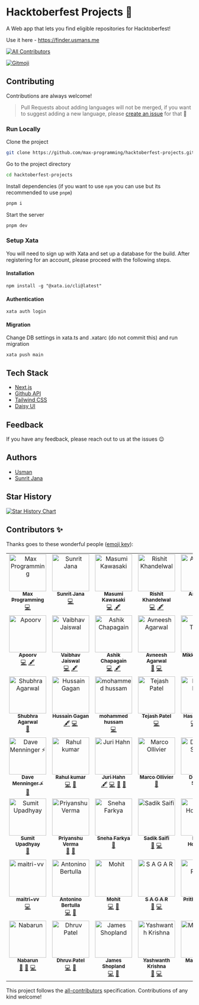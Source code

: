 # Hacktoberfest Projects 🎉


A Web app that lets you find eligible repositories for Hacktoberfest!

Use it here - https://finder.usmans.me

<!-- ALL-CONTRIBUTORS-BADGE:START - Do not remove or modify this section -->
[![All Contributors](https://img.shields.io/badge/all_contributors-47-orange.svg?style=flat-square)](#contributors-)
<!-- ALL-CONTRIBUTORS-BADGE:END -->
<a href="https://gitmoji.dev">
  <img src="https://img.shields.io/badge/gitmoji-%20😜%20😍-FFDD67.svg?style=flat-square" alt="Gitmoji">
</a>


## Contributing

Contributions are always welcome!

> Pull Requests about adding languages will not be merged, if you want to suggest adding a new language, please [create an issue](https://github.com/max-programming/hacktoberfest-projects/issues/new) for that 🙂

### Run Locally

Clone the project

```bash
git clone https://github.com/max-programming/hacktoberfest-projects.git
```

Go to the project directory

```bash
cd hacktoberfest-projects
```

Install dependencies (if you want to use `npm` you can use but its recommended to use `pnpm`)

```bash
pnpm i
```

Start the server

```bash
pnpm dev
```

### Setup Xata

You will need to sign up with Xata and set up a database for the build. After registering for an account, please proceed with the following steps.

#### Installation

```
npm install -g "@xata.io/cli@latest"
```
#### Authentication
```
xata auth login
```

#### Migration

Change DB settings in xata.ts and .xatarc (do not commit this) and run migration

```
xata push main
```

## Tech Stack

- [Next.js](https://nextjs.org/)
- [Github API](https://api.github.com/)
- [Tailwind CSS](https://tailwindcss.com/)
- [Daisy UI](http://daisyui.com)


## Feedback

If you have any feedback, please reach out to us at the issues 😉

## Authors

- [Usman](https://www.github.com/max-programming)
- [Sunrit Jana](https://www.github.com/janaSunrise)

## Star History

[![Star History Chart](https://api.star-history.com/svg?repos=max-programming/hacktoberfest-projects&type=Date)](https://star-history.com/#max-programming/hacktoberfest-projects&Date)

## Contributors ✨

Thanks goes to these wonderful people ([emoji key](https://allcontributors.org/docs/en/emoji-key)):

<!-- ALL-CONTRIBUTORS-LIST:START - Do not remove or modify this section -->
<!-- prettier-ignore-start -->
<!-- markdownlint-disable -->
<table>
  <tbody>
    <tr>
      <td align="center" valign="top" width="14.28%"><a href="https://usmans.me"><img src="https://avatars.githubusercontent.com/u/51731966?v=4?s=100" width="100px;" alt="Max Programming"/><br /><sub><b>Max Programming</b></sub></a><br /><a href="https://github.com/max-programming/hacktoberfest-projects/commits?author=max-programming" title="Code">💻</a></td>
      <td align="center" valign="top" width="14.28%"><a href="https://sunritjana.now.sh"><img src="https://avatars.githubusercontent.com/u/56873669?v=4?s=100" width="100px;" alt="Sunrit Jana"/><br /><sub><b>Sunrit Jana</b></sub></a><br /><a href="https://github.com/max-programming/hacktoberfest-projects/commits?author=janaSunrise" title="Code">💻</a></td>
      <td align="center" valign="top" width="14.28%"><a href="https://medium.com/@geeknees"><img src="https://avatars.githubusercontent.com/u/701242?v=4?s=100" width="100px;" alt="Masumi Kawasaki"/><br /><sub><b>Masumi Kawasaki</b></sub></a><br /><a href="https://github.com/max-programming/hacktoberfest-projects/commits?author=geeknees" title="Code">💻</a> <a href="#content-geeknees" title="Content">🖋</a></td>
      <td align="center" valign="top" width="14.28%"><a href="http://rishit-khandelwal.github.io"><img src="https://avatars.githubusercontent.com/u/65018379?v=4?s=100" width="100px;" alt="Rishit Khandelwal"/><br /><sub><b>Rishit Khandelwal</b></sub></a><br /><a href="https://github.com/max-programming/hacktoberfest-projects/commits?author=rishit-khandelwal" title="Code">💻</a> <a href="#content-rishit-khandelwal" title="Content">🖋</a></td>
      <td align="center" valign="top" width="14.28%"><a href="https://github.com/AnishDe12020"><img src="https://avatars.githubusercontent.com/u/63192115?v=4?s=100" width="100px;" alt="Anish De"/><br /><sub><b>Anish De</b></sub></a><br /><a href="#design-AnishDe12020" title="Design">🎨</a> <a href="https://github.com/max-programming/hacktoberfest-projects/commits?author=AnishDe12020" title="Code">💻</a></td>
      <td align="center" valign="top" width="14.28%"><a href="https://github.com/mihaiandrei97"><img src="https://avatars.githubusercontent.com/u/61692246?v=4?s=100" width="100px;" alt="Mihai-Adrian Andrei"/><br /><sub><b>Mihai-Adrian Andrei</b></sub></a><br /><a href="https://github.com/max-programming/hacktoberfest-projects/commits?author=mihaiandrei97" title="Code">💻</a> <a href="#content-mihaiandrei97" title="Content">🖋</a></td>
      <td align="center" valign="top" width="14.28%"><a href="https://gourav-khunger.web.app"><img src="https://avatars.githubusercontent.com/u/46792249?v=4?s=100" width="100px;" alt="Gourav Khunger"/><br /><sub><b>Gourav Khunger</b></sub></a><br /><a href="https://github.com/max-programming/hacktoberfest-projects/commits?author=gouravkhunger" title="Code">💻</a> <a href="#content-gouravkhunger" title="Content">🖋</a></td>
    </tr>
    <tr>
      <td align="center" valign="top" width="14.28%"><a href="https://www.apoorvcodes.me"><img src="https://avatars.githubusercontent.com/u/75479355?v=4?s=100" width="100px;" alt="Apoorv"/><br /><sub><b>Apoorv</b></sub></a><br /><a href="https://github.com/max-programming/hacktoberfest-projects/commits?author=apoorvcodes" title="Code">💻</a> <a href="#content-apoorvcodes" title="Content">🖋</a></td>
      <td align="center" valign="top" width="14.28%"><a href="http://vaibhavjaiswal.vercel.app"><img src="https://avatars.githubusercontent.com/u/64367926?v=4?s=100" width="100px;" alt="Vaibhav Jaiswal"/><br /><sub><b>Vaibhav Jaiswal</b></sub></a><br /><a href="https://github.com/max-programming/hacktoberfest-projects/commits?author=Vaibhav2002" title="Code">💻</a> <a href="#content-Vaibhav2002" title="Content">🖋</a></td>
      <td align="center" valign="top" width="14.28%"><a href="https://cb-ashik.me"><img src="https://avatars.githubusercontent.com/u/47524279?v=4?s=100" width="100px;" alt="Ashik Chapagain"/><br /><sub><b>Ashik Chapagain</b></sub></a><br /><a href="https://github.com/max-programming/hacktoberfest-projects/commits?author=projectashik" title="Code">💻</a> <a href="#content-projectashik" title="Content">🖋</a></td>
      <td align="center" valign="top" width="14.28%"><a href="https://www.avneesh.tech/"><img src="https://avatars.githubusercontent.com/u/76690419?v=4?s=100" width="100px;" alt="Avneesh Agarwal"/><br /><sub><b>Avneesh Agarwal</b></sub></a><br /><a href="#design-avneesh0612" title="Design">🎨</a> <a href="https://github.com/max-programming/hacktoberfest-projects/commits?author=avneesh0612" title="Code">💻</a></td>
      <td align="center" valign="top" width="14.28%"><a href="http://mikkel-t.com"><img src="https://avatars.githubusercontent.com/u/71938724?v=4?s=100" width="100px;" alt="Mikkel Tønder"/><br /><sub><b>Mikkel Tønder</b></sub></a><br /><a href="https://github.com/max-programming/hacktoberfest-projects/commits?author=Mikkel-T" title="Code">💻</a> <a href="#design-Mikkel-T" title="Design">🎨</a></td>
      <td align="center" valign="top" width="14.28%"><a href="https://emmadawson.dev"><img src="https://avatars.githubusercontent.com/u/57045550?v=4?s=100" width="100px;" alt="Emma Dawson"/><br /><sub><b>Emma Dawson</b></sub></a><br /><a href="#design-emmalearnscode" title="Design">🎨</a> <a href="https://github.com/max-programming/hacktoberfest-projects/commits?author=emmalearnscode" title="Code">💻</a></td>
      <td align="center" valign="top" width="14.28%"><a href="https://king-coder.hashnode.dev/"><img src="https://avatars.githubusercontent.com/u/76843766?v=4?s=100" width="100px;" alt="Kushagra Jain"/><br /><sub><b>Kushagra Jain</b></sub></a><br /><a href="#content-Kushagra-Jain99" title="Content">🖋</a> <a href="https://github.com/max-programming/hacktoberfest-projects/commits?author=Kushagra-Jain99" title="Code">💻</a></td>
    </tr>
    <tr>
      <td align="center" valign="top" width="14.28%"><a href="http://shubhraagarwal.netlify.app"><img src="https://avatars.githubusercontent.com/u/67220475?v=4?s=100" width="100px;" alt="Shubhra Agarwal"/><br /><sub><b>Shubhra Agarwal</b></sub></a><br /><a href="#design-shubhraagarwal" title="Design">🎨</a></td>
      <td align="center" valign="top" width="14.28%"><a href="https://github.com/HussainGagan"><img src="https://avatars.githubusercontent.com/u/69407430?v=4?s=100" width="100px;" alt="Hussain Gagan"/><br /><sub><b>Hussain Gagan</b></sub></a><br /><a href="#content-HussainGagan" title="Content">🖋</a> <a href="https://github.com/max-programming/hacktoberfest-projects/commits?author=HussainGagan" title="Code">💻</a></td>
      <td align="center" valign="top" width="14.28%"><a href="https://github.com/hussamkhatib"><img src="https://avatars.githubusercontent.com/u/52914487?v=4?s=100" width="100px;" alt="mohammed hussam"/><br /><sub><b>mohammed hussam</b></sub></a><br /><a href="https://github.com/max-programming/hacktoberfest-projects/commits?author=hussamkhatib" title="Code">💻</a></td>
      <td align="center" valign="top" width="14.28%"><a href="https://github.com/Tejash429"><img src="https://avatars.githubusercontent.com/u/110290355?v=4?s=100" width="100px;" alt="Tejash Patel"/><br /><sub><b>Tejash Patel</b></sub></a><br /><a href="https://github.com/max-programming/hacktoberfest-projects/commits?author=Tejash429" title="Code">💻</a></td>
      <td align="center" valign="top" width="14.28%"><a href="https://hassancodess.netlify.app/"><img src="https://avatars.githubusercontent.com/u/102203080?v=4?s=100" width="100px;" alt="Hassan Hanif"/><br /><sub><b>Hassan Hanif</b></sub></a><br /><a href="https://github.com/max-programming/hacktoberfest-projects/commits?author=hassancodess" title="Code">💻</a> <a href="https://github.com/max-programming/hacktoberfest-projects/commits?author=hassancodess" title="Documentation">📖</a> <a href="#a11y-hassancodess" title="Accessibility">️️️️♿️</a></td>
      <td align="center" valign="top" width="14.28%"><a href="https://github.com/vinmaster"><img src="https://avatars.githubusercontent.com/u/926821?v=4?s=100" width="100px;" alt="Vincent Ho"/><br /><sub><b>Vincent Ho</b></sub></a><br /><a href="https://github.com/max-programming/hacktoberfest-projects/commits?author=vinmaster" title="Code">💻</a></td>
      <td align="center" valign="top" width="14.28%"><a href="https://github.com/Adnanarodiya"><img src="https://avatars.githubusercontent.com/u/99405994?v=4?s=100" width="100px;" alt="Adnan Arodiya"/><br /><sub><b>Adnan Arodiya</b></sub></a><br /><a href="#design-Adnanarodiya" title="Design">🎨</a></td>
    </tr>
    <tr>
      <td align="center" valign="top" width="14.28%"><a href="http://davemenninger.com/"><img src="https://avatars.githubusercontent.com/u/159995?v=4?s=100" width="100px;" alt="Dave Menninger ⚡"/><br /><sub><b>Dave Menninger ⚡</b></sub></a><br /><a href="#ideas-davemenninger" title="Ideas, Planning, & Feedback">🤔</a></td>
      <td align="center" valign="top" width="14.28%"><a href="https://github.com/Rahul-Kumar-prog"><img src="https://avatars.githubusercontent.com/u/68837569?v=4?s=100" width="100px;" alt="Rahul kumar"/><br /><sub><b>Rahul kumar</b></sub></a><br /><a href="https://github.com/max-programming/hacktoberfest-projects/commits?author=Rahul-Kumar-prog" title="Code">💻</a> <a href="#design-Rahul-Kumar-prog" title="Design">🎨</a></td>
      <td align="center" valign="top" width="14.28%"><a href="https://github.com/ur5us"><img src="https://avatars.githubusercontent.com/u/453776?v=4?s=100" width="100px;" alt="Juri Hahn"/><br /><sub><b>Juri Hahn</b></sub></a><br /><a href="#content-ur5us" title="Content">🖋</a> <a href="https://github.com/max-programming/hacktoberfest-projects/commits?author=ur5us" title="Code">💻</a> <a href="#ideas-ur5us" title="Ideas, Planning, & Feedback">🤔</a> <a href="#design-ur5us" title="Design">🎨</a></td>
      <td align="center" valign="top" width="14.28%"><a href="http://marcopollivier.dev"><img src="https://avatars.githubusercontent.com/u/697445?v=4?s=100" width="100px;" alt="Marco Ollivier"/><br /><sub><b>Marco Ollivier</b></sub></a><br /><a href="#ideas-marcopollivier" title="Ideas, Planning, & Feedback">🤔</a></td>
      <td align="center" valign="top" width="14.28%"><a href="http://deveesh.vercel.app"><img src="https://avatars.githubusercontent.com/u/89470104?v=4?s=100" width="100px;" alt="Deveesh Shetty"/><br /><sub><b>Deveesh Shetty</b></sub></a><br /><a href="https://github.com/max-programming/hacktoberfest-projects/commits?author=Deveesh-Shetty" title="Code">💻</a> <a href="#design-Deveesh-Shetty" title="Design">🎨</a></td>
      <td align="center" valign="top" width="14.28%"><a href="https://github.com/malik-vishu"><img src="https://avatars.githubusercontent.com/u/127117253?v=4?s=100" width="100px;" alt="Vishwas Malik"/><br /><sub><b>Vishwas Malik</b></sub></a><br /><a href="#design-malik-vishu" title="Design">🎨</a> <a href="https://github.com/max-programming/hacktoberfest-projects/commits?author=malik-vishu" title="Code">💻</a></td>
      <td align="center" valign="top" width="14.28%"><a href="http://priyank.live"><img src="https://avatars.githubusercontent.com/u/88102392?v=4?s=100" width="100px;" alt="Priyankar Pal"/><br /><sub><b>Priyankar Pal</b></sub></a><br /><a href="https://github.com/max-programming/hacktoberfest-projects/commits?author=priyankarpal" title="Code">💻</a></td>
    </tr>
    <tr>
      <td align="center" valign="top" width="14.28%"><a href="https://lynxsumit.vercel.app"><img src="https://avatars.githubusercontent.com/u/114245865?v=4?s=100" width="100px;" alt="Sumit Upadhyay"/><br /><sub><b>Sumit Upadhyay</b></sub></a><br /><a href="#design-LynxSumit" title="Design">🎨</a></td>
      <td align="center" valign="top" width="14.28%"><a href="https://p7u.tech"><img src="https://avatars.githubusercontent.com/u/112266318?v=4?s=100" width="100px;" alt="Priyanshu Verma"/><br /><sub><b>Priyanshu Verma</b></sub></a><br /><a href="#design-p7uverma" title="Design">🎨</a> <a href="https://github.com/max-programming/hacktoberfest-projects/issues?q=author%3Ap7uverma" title="Bug reports">🐛</a></td>
      <td align="center" valign="top" width="14.28%"><a href="https://snehafarkya.vercel.app"><img src="https://avatars.githubusercontent.com/u/63949465?v=4?s=100" width="100px;" alt="Sneha Farkya"/><br /><sub><b>Sneha Farkya</b></sub></a><br /><a href="#design-snehafarkya" title="Design">🎨</a></td>
      <td align="center" valign="top" width="14.28%"><a href="http://www.sadiksaifi.dev"><img src="https://avatars.githubusercontent.com/u/86684667?v=4?s=100" width="100px;" alt="Sadik Saifi"/><br /><sub><b>Sadik Saifi</b></sub></a><br /><a href="#design-sadiksaifi" title="Design">🎨</a> <a href="https://github.com/max-programming/hacktoberfest-projects/commits?author=sadiksaifi" title="Code">💻</a></td>
      <td align="center" valign="top" width="14.28%"><a href="https://donno2048.github.io/Portfolio/"><img src="https://avatars.githubusercontent.com/u/61805754?v=4?s=100" width="100px;" alt="Elisha Hollander"/><br /><sub><b>Elisha Hollander</b></sub></a><br /><a href="https://github.com/max-programming/hacktoberfest-projects/commits?author=donno2048" title="Code">💻</a></td>
      <td align="center" valign="top" width="14.28%"><a href="https://github.com/NishidhJain"><img src="https://avatars.githubusercontent.com/u/61869195?v=4?s=100" width="100px;" alt="Nishidh Jain"/><br /><sub><b>Nishidh Jain</b></sub></a><br /><a href="#design-NishidhJain" title="Design">🎨</a> <a href="https://github.com/max-programming/hacktoberfest-projects/commits?author=NishidhJain" title="Code">💻</a></td>
      <td align="center" valign="top" width="14.28%"><a href="https://github.com/beyzanur-seyhan"><img src="https://avatars.githubusercontent.com/u/80166639?v=4?s=100" width="100px;" alt="Beyzanur Seyhan"/><br /><sub><b>Beyzanur Seyhan</b></sub></a><br /><a href="https://github.com/max-programming/hacktoberfest-projects/commits?author=beyzanur-seyhan" title="Code">💻</a></td>
    </tr>
    <tr>
      <td align="center" valign="top" width="14.28%"><a href="https://maitri-vv.github.io/Maitri-sPortfolio/"><img src="https://avatars.githubusercontent.com/u/87691594?v=4?s=100" width="100px;" alt="maitri-vv"/><br /><sub><b>maitri-vv</b></sub></a><br /><a href="https://github.com/max-programming/hacktoberfest-projects/commits?author=maitri-vv" title="Code">💻</a></td>
      <td align="center" valign="top" width="14.28%"><a href="https://dev.to/nidble/"><img src="https://avatars.githubusercontent.com/u/1447119?v=4?s=100" width="100px;" alt="Antonino Bertulla"/><br /><sub><b>Antonino Bertulla</b></sub></a><br /><a href="https://github.com/max-programming/hacktoberfest-projects/commits?author=nidble" title="Code">💻</a> <a href="#design-nidble" title="Design">🎨</a></td>
      <td align="center" valign="top" width="14.28%"><a href="https://bright-ganache-eb99ae.netlify.app/"><img src="https://avatars.githubusercontent.com/u/80634689?v=4?s=100" width="100px;" alt="Mohit"/><br /><sub><b>Mohit</b></sub></a><br /><a href="https://github.com/max-programming/hacktoberfest-projects/commits?author=Mohit030802" title="Code">💻</a> <a href="#ideas-Mohit030802" title="Ideas, Planning, & Feedback">🤔</a></td>
      <td align="center" valign="top" width="14.28%"><a href="https://github.com/tmsagarofficial"><img src="https://avatars.githubusercontent.com/u/110724849?v=4?s=100" width="100px;" alt="S A G A R"/><br /><sub><b>S A G A R</b></sub></a><br /><a href="#ideas-tmsagarofficial" title="Ideas, Planning, & Feedback">🤔</a> <a href="https://github.com/max-programming/hacktoberfest-projects/commits?author=tmsagarofficial" title="Code">💻</a></td>
      <td align="center" valign="top" width="14.28%"><a href="https://prithvi2k2.github.io/"><img src="https://avatars.githubusercontent.com/u/72189314?v=4?s=100" width="100px;" alt="Prithvi Reddy"/><br /><sub><b>Prithvi Reddy</b></sub></a><br /><a href="https://github.com/max-programming/hacktoberfest-projects/commits?author=prithvi2k2" title="Code">💻</a> <a href="#design-prithvi2k2" title="Design">🎨</a></td>
      <td align="center" valign="top" width="14.28%"><a href="https://github.com/inderharrysingh"><img src="https://avatars.githubusercontent.com/u/112561014?v=4?s=100" width="100px;" alt="Inderjot Singh"/><br /><sub><b>Inderjot Singh</b></sub></a><br /><a href="#design-inderharrysingh" title="Design">🎨</a> <a href="https://github.com/max-programming/hacktoberfest-projects/commits?author=inderharrysingh" title="Code">💻</a></td>
      <td align="center" valign="top" width="14.28%"><a href="https://github.com/Keith-Web3"><img src="https://avatars.githubusercontent.com/u/96974022?v=4?s=100" width="100px;" alt="Olorunnishola Olamilekan"/><br /><sub><b>Olorunnishola Olamilekan</b></sub></a><br /><a href="#ideas-Keith-Web3" title="Ideas, Planning, & Feedback">🤔</a> <a href="https://github.com/max-programming/hacktoberfest-projects/commits?author=Keith-Web3" title="Code">💻</a></td>
    </tr>
    <tr>
      <td align="center" valign="top" width="14.28%"><a href="https://nabarun.xyz"><img src="https://avatars.githubusercontent.com/u/64539836?v=4?s=100" width="100px;" alt="Nabarun"/><br /><sub><b>Nabarun</b></sub></a><br /><a href="#ideas-nabarvn" title="Ideas, Planning, & Feedback">🤔</a> <a href="#design-nabarvn" title="Design">🎨</a> <a href="https://github.com/max-programming/hacktoberfest-projects/commits?author=nabarvn" title="Code">💻</a></td>
      <td align="center" valign="top" width="14.28%"><a href="https://github.com/Dhruvn-patel"><img src="https://avatars.githubusercontent.com/u/87563885?v=4?s=100" width="100px;" alt="Dhruv Patel"/><br /><sub><b>Dhruv Patel</b></sub></a><br /><a href="https://github.com/max-programming/hacktoberfest-projects/commits?author=Dhruvn-patel" title="Code">💻</a> <a href="#design-Dhruvn-patel" title="Design">🎨</a></td>
      <td align="center" valign="top" width="14.28%"><a href="http://jamesshopland.com"><img src="https://avatars.githubusercontent.com/u/5064896?v=4?s=100" width="100px;" alt="James Shopland"/><br /><sub><b>James Shopland</b></sub></a><br /><a href="https://github.com/max-programming/hacktoberfest-projects/commits?author=jolbol1" title="Code">💻</a> <a href="https://github.com/max-programming/hacktoberfest-projects/issues?q=author%3Ajolbol1" title="Bug reports">🐛</a></td>
      <td align="center" valign="top" width="14.28%"><a href="https://alone-y154.github.io/Portfolio-Website/"><img src="https://avatars.githubusercontent.com/u/72192888?v=4?s=100" width="100px;" alt="Yashwanth Krishna"/><br /><sub><b>Yashwanth Krishna</b></sub></a><br /><a href="#design-Alone-Y154" title="Design">🎨</a> <a href="https://github.com/max-programming/hacktoberfest-projects/commits?author=Alone-Y154" title="Code">💻</a></td>
      <td align="center" valign="top" width="14.28%"><a href="https://github.com/massdx"><img src="https://avatars.githubusercontent.com/u/63166764?v=4?s=100" width="100px;" alt="Massahoud"/><br /><sub><b>Massahoud</b></sub></a><br /><a href="https://github.com/max-programming/hacktoberfest-projects/commits?author=massdx" title="Code">💻</a> <a href="#ideas-massdx" title="Ideas, Planning, & Feedback">🤔</a></td>
    </tr>
  </tbody>
</table>

<!-- markdownlint-restore -->
<!-- prettier-ignore-end -->

<!-- ALL-CONTRIBUTORS-LIST:END -->

This project follows the [all-contributors](https://github.com/all-contributors/all-contributors) specification. Contributions of any kind welcome!
